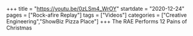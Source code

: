 +++
title = "https://youtu.be/0zLSm4_WrOY"
startdate = "2020-12-24"
pages = ["Rock-afire Replay"]
tags = ["Videos"]
categories = ["Creative Engineering","ShowBiz Pizza Place"]
+++
The RAE Performs 12 Pains of Christmas
